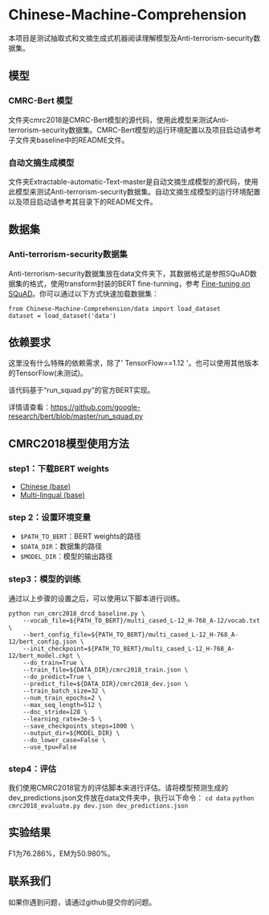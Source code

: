 # Chinese-Machine-Comprehension

本项目是测试抽取式和文摘生成式机器阅读理解模型及Anti-terrorism-security数据集。

## 模型

### CMRC-Bert 模型

文件夹cmrc2018是CMRC-Bert模型的源代码，使用此模型来测试Anti-terrorism-security数据集。CMRC-Bert模型的运行环境配置以及项目启动请参考子文件夹baseline中的README文件。

### 自动文摘生成模型

文件夹Extractable-automatic-Text-master是自动文摘生成模型的源代码，使用此模型来测试Anti-terrorism-security数据集。自动文摘生成模型的运行环境配置以及项目启动请参考其目录下的README文件。

## 数据集

### Anti-terrorism-security数据集

Anti-terrorism-security数据集放在data文件夹下，其数据格式是参照SQuAD数据集的格式，使用transform封装的BERT fine-tunning，参考 [Fine-tuning on SQuAD](https://huggingface.co/transformers/examples.html#fine-tuning-on-squad)。你可以通过以下方式快速加载数据集：

```
from Chinese-Machine-Comprehension/data import load_dataset
dataset = load_dataset('data')
```

## 依赖要求

这里没有什么特殊的依赖需求，除了' TensorFlow==1.12 '。也可以使用其他版本的TensorFlow(未测试)。

该代码基于“run_squad.py”的官方BERT实现。

详情请查看：https://github.com/google-research/bert/blob/master/run_squad.py

## CMRC2018模型使用方法

### step1：下载BERT weights

- [Chinese (base)](https://storage.googleapis.com/bert_models/2018_11_03/chinese_L-12_H-768_A-12.zip)
- [Multi-lingual (base)](https://storage.googleapis.com/bert_models/2018_11_23/multi_cased_L-12_H-768_A-12.zip)

### step 2：设置环境变量

- `$PATH_TO_BERT`：BERT weights的路径
- `$DATA_DIR`：数据集的路径
- `$MODEL_DIR`：模型的输出路径

### step3：模型的训练

通过以上步骤的设置之后，可以使用以下脚本进行训练。

```
python run_cmrc2018_drcd_baseline.py \
	--vocab_file=${PATH_TO_BERT}/multi_cased_L-12_H-768_A-12/vocab.txt \
	--bert_config_file=${PATH_TO_BERT}/multi_cased_L-12_H-768_A-12/bert_config.json \
	--init_checkpoint=${PATH_TO_BERT}/multi_cased_L-12_H-768_A-12/bert_model.ckpt \
	--do_train=True \
	--train_file=${DATA_DIR}/cmrc2018_train.json \
	--do_predict=True \
	--predict_file=${DATA_DIR}/cmrc2018_dev.json \
	--train_batch_size=32 \
	--num_train_epochs=2 \
	--max_seq_length=512 \
	--doc_stride=128 \
	--learning_rate=3e-5 \
	--save_checkpoints_steps=1000 \
	--output_dir=${MODEL_DIR} \
	--do_lower_case=False \
	--use_tpu=False
```

### step4：评估

我们使用CMRC2018官方的评估脚本来进行评估。请将模型预测生成的dev_predictions.json文件放在data文件夹中，执行以下命令：
`cd data`
`python cmrc2018_evaluate.py dev.json dev_predictions.json`

## 实验结果
F1为76.286%，EM为50.980%。
## 联系我们
如果你遇到问题，请通过github提交你的问题。
